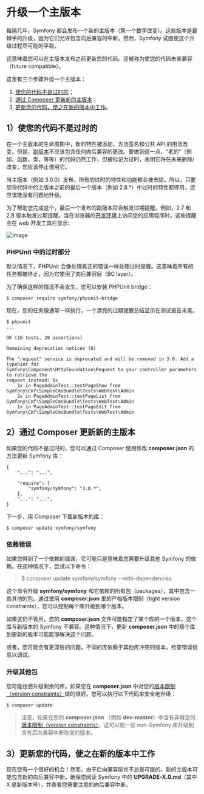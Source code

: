 # 升级一个主版本

每隔几年，Symfony 都会发布一个新的主版本（第一个数字改变）。这些版本是最棘手的升级，因为它们允许包含向后兼容的中断。然而，Symfony 试图使这个升级过程尽可能的平稳。

这意味着您可以在主版本发布之前更新您的代码。这被称为使您的代码未来兼容（future compatible）。

这里有三个步骤升级一个主版本：

1. [使您的代码不是过时的](http://symfony.com/doc/current/cookbook/upgrade/major_version.html#upgrade-major-symfony-deprecations)；
2. [通过 Composer 更新新的主版本](http://symfony.com/doc/current/cookbook/upgrade/major_version.html#upgrade-major-symfony-composer)；
3. [更新您的代码，使之在新的版本中工作](http://symfony.com/doc/current/cookbook/upgrade/major_version.html#upgrade-major-symfony-after)。

## 1）使您的代码不是过时的

在一个主版本的生命周期中，新的特性被添加，方法签名和公共 API 的用法改变。但是，[副版本](http://symfony.com/doc/current/cookbook/upgrade/minor_version.html)不应该包含任何向后兼容的更改。要做到这一点，“老的”（例如，函数，类，等等）的代码仍然工作，但被标记为过时，表明它将在未来删除/改变，您应该停止使用它。

当主版本（例如 3.0.0）发布，所有的过时的特性和功能都会被去除。所以，只要您将代码中的主版本之前的最后一个版本（例如 2.8.*）中过时的特性都停用，您应该能没有问题地升级。

为了帮助您完成这个，最后一个发布的副版本将会触发过期提醒。例如，2.7 和 2.8 版本触发过期提醒。当在浏览器的[开发环境](http://symfony.com/doc/current/cookbook/configuration/environments.html)上访问您的应用程序时，这些提醒会在 web 开发工具栏显示:

![image](http://symfony.com/doc/current/_images/deprecations-in-profiler.png)

### PHPUnit 中的过时部分

默认情况下，PHPUnit 会像处理真正的错误一样处理过时提醒。这意味着所有的任务都被终止，因为它使用了向后兼容层（BC layer）。

为了确保这样的情况不会发生，您可以安装 PHPUnit bridge：

```
$ composer require symfony/phpunit-bridge
```

现在，您的任务像通常一样执行，一个漂亮的过期提醒总结显示在测试报告末尾。

```
$ phpunit
...

OK (10 tests, 20 assertions)

Remaining deprecation notices (6)

The "request" service is deprecated and will be removed in 3.0. Add a typehint for
Symfony\Component\HttpFoundation\Request to your controller parameters to retrieve the
request instead: 6x
    3x in PageAdminTest::testPageShow from Symfony\Cmf\SimpleCmsBundle\Tests\WebTest\Admin
    2x in PageAdminTest::testPageList from Symfony\Cmf\SimpleCmsBundle\Tests\WebTest\Admin
    1x in PageAdminTest::testPageEdit from Symfony\Cmf\SimpleCmsBundle\Tests\WebTest\Admin
```

## 2）通过 Composer 更新新的主版本

如果您的代码不是过时的，您可以通过 Composer 使用修改 **composer.json** 的方法更新 Symfony 库：

```
{
    "...": "...",

    "require": {
        "symfony/symfony": "3.0.*",
    },
    "...": "...",
}
```

下一步，用 Composer 下载新版本的库：

```
$ composer update symfony/symfony
```

### 依赖错误

如果您得到了一个依赖的错误，它可能只是意味着您需要升级其他 Symfony 的依赖。在这种情况下，尝试以下命令：

> $ composer update symfony/symfony --with-dependencies

这个命令升级 **symfony/symfony** 和它依赖的所有包（packages），其中包含一些其他的包。通过使用 **composer.json** 里的严格版本限制（tight version constraints），您可以控制每个库升级到哪个版本。

如果这仍不管用，您的 **composer.json** 文件可能指定了某个库的一个版本，这个库与新版本的 Symfony 不兼容。这种情况下，更新 **composer.json** 中的那个库到更新的版本可能能够解决这个问题。

或者，您可能会有更深层的问题，不同的库依赖于其他库冲突的版本。检查错误信息以调试。

### 升级其他包

您可能也想升级剩余的库。如果您在 **composer.json** 中对您的[版本限制（version constraints）](https://getcomposer.org/doc/01-basic-usage.md#package-versions)做的很好。您可以执行以下代码来安全地升级：

```
$ composer update
```

> 注意，如果在您的 **composer.json** （例如 **dev-master**）中含有非特定的[版本限制（version constraints）](https://getcomposer.org/doc/01-basic-usage.md#package-versions)，这可以使一些 non-Symfony 库升级到含有后向兼容中断改变的版本。

## 3）更新您的代码，使之在新的版本中工作

现在您有一个很好的机会！然而，由于后向兼容层并不总是可能的，新的主版本可能包含新的向后兼容中断。确保您阅读 Symfony 中的 **UPGRADE-X.0.md**（其中 X 是新版本号），并查看您需要注意的向后兼容中断。
